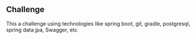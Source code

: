 ## Challenge
This a challenge using technologies like spring boot, git, gradle, postgresql, spring data jpa, Swagger, etc
